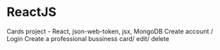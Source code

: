 # ReactJS
Cards project - React, json-web-token, jsx, MongoDB
Create account / Login
Create a professional bussiness card/ edit/ delete
